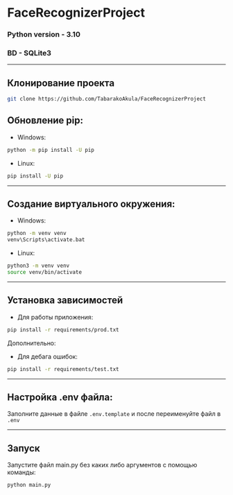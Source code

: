 # FaceRecognizerProject

### Python version - 3.10

### BD - SQLite3
---
## Клонирование проекта
```bash
git clone https://github.com/TabarakoAkula/FaceRecognizerProject
```
## Обновление pip:  
+ Windows:
```bash
python -m pip install -U pip 
```

+ Linux:
```bash
pip install -U pip
```

---

## Создание виртуального окружения:  
+ Windows:
```cmd
python -m venv venv
venv\Scripts\activate.bat 
```

+ Linux: 
```bash
python3 -m venv venv
source venv/bin/activate 
```

---

## Установка зависимостей
+ Для работы приложения:
```bash
pip install -r requirements/prod.txt
```
Дополнительно:
+ Для дебага ошибок: 
```bash
pip install -r requirements/test.txt
```

---


## Настройка .env файла:  
Заполните данные в файле ``.env.template`` и после переименуйте файл в ``.env``

---

## Запуск  
Запустите файл main.py без каких либо аргументов с помощью команды:
```bash
python main.py
```